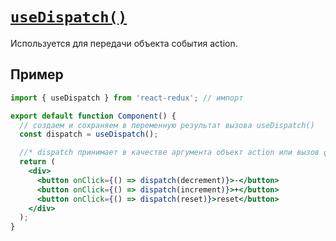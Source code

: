 # [`useDispatch()`](../index.md)

Используется для передачи объекта события action.

## Пример

```jsx
import { useDispatch } from 'react-redux'; // импорт

export default function Component() {
  // создаем и сохраняем в переменную результат вызова useDispatch()
  const dispatch = useDispatch();

  //* dispatch принимает в качестве аргумента объект action или вызов функции action creator
  return (
    <div>
      <button onClick={() => dispatch(decrement)}>-</button>
      <button onClick={() => dispatch(increment)}>+</button>
      <button onClick={() => dispatch(reset)}>reset</button>
    </div>
  );
}
```
